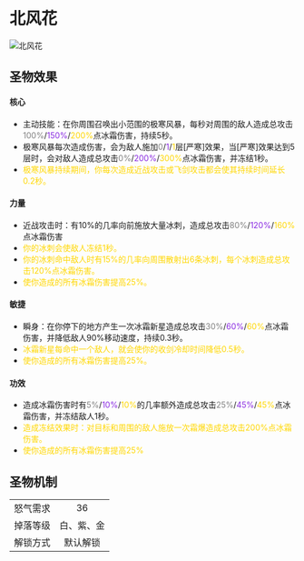 # 北风花

![北风花](北风花.png)

## 圣物效果

#### **核心**  

- 主动技能：在你周围召唤出小范围的极寒风暴，每秒对周围的敌人造成总攻击<font color=gray>100%</font>/<font color=BlueViolet>150%</font>/<font color=gold>200%</font>点冰霜伤害，持续5秒。
- 极寒风暴每次造成伤害，会为敌人施加<font color=gray>0</font>/<font color=BlueViolet>1</font>/<font color=gold>1</font>层[严寒]效果，当[严寒]效果达到5层时，会对敌人造成总攻击<font color=gray>0%</font>/<font color=BlueViolet>200%</font>/<font color=gold>300%</font>点冰霜伤害，并冻结1秒。
- <font color=gold>极寒风暴持续期间，你每次造成近战攻击或飞剑攻击都会使其持续时间延长0.2秒。</font>

#### **力量** 

- 近战攻击时：有10%的几率向前施放大量冰刺，造成总攻击<font color=gray>80%</font>/<font color=BlueViolet>120%</font>/<font color=gold>160%</font>点冰霜伤害
- <font color=gold>你的冰刺会使敌人冻结1秒。</font>
- <font color=gold>你的冰刺命中敌人时有15%的几率向周围散射出6条冰刺，每个冰刺造成总攻击120%点冰霜伤害。</font>
- <font color=gold>使你造成的所有冰霜伤害提高25%。</font>

#### **敏捷**

- 瞬身：在你停下的地方产生一次冰霜新星造成总攻击<font color=gray>30%</font>/<font color=BlueViolet>60%</font>/<font color=gold>60%</font>点冰霜伤害，并降低敌人90%移动速度，持续0.3秒。
- <font color=gold>冰霜新星每命中一个敌人，就会使你的收剑冷却时间降低0.5秒。</font>
- <font color=gold>使你造成的所有冰霜伤害提高25%。</font>

#### **功效**

- 造成冰霜伤害时有<font color=gray>5%</font>/<font color=BlueViolet>10%</font>/<font color=gold>10%</font>的几率额外造成总攻击<font color=gray>25%</font>/<font color=BlueViolet>45%</font>/<font color=gold>45%</font>点冰霜伤害，并冻结敌人1秒。
- <font color=gold>造成冻结效果时：对目标和周围的敌人施放一次霜爆造成总攻击200%点冰霜伤害。</font>
- <font color=gold>使你造成的所有冰霜伤害提高25%</font>

## 圣物机制
|||
| :----: | :----: |
|怒气需求|36|
|掉落等级|白、紫、金|
|解锁方式|默认解锁|

